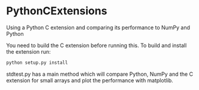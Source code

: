 # PythonCExtensions
Using a Python C extension and comparing its performance to NumPy and Python

You need to build the C extension before running this. To build and install the extension run:

```python
python setup.py install
```

stdtest.py has a main method which will compare Python, NumPy and the C extension for small arrays and plot the performance with matplotlib.


